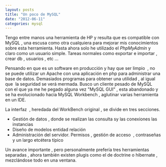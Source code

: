 ```yaml
---
layout: posts
title: "Un poco de MySQL"
date: "2012-06-11"
categories: mysql
---
```


Tengo entre manos una herramienta de HP y resulta que es compatible con MySQL , una escusa como otra cualquiera para mejorar mis conocimientos sobre esta herramienta. Hasta ahora solo he utilizado el _PhpMyAdmin_ y claro como un usuario simple. Tareas normales como exportar e importar , crear db , usuarios , etc ...

Pensando en que es un software en producción y hay que ser limpio  , no se puede utilizar un Apache con una aplicación en php para administrar una base de datos. Demasiados programas para obtener una utilidad , al igual que  la seguridad se verá mermada. Busco un cliente pesado de MySQL con el que ya me he pegado alguna vez "MySQL GUI" , esta abandonado y se ha evolucionado hacia MySQL Workbench , aglutinar varias herramienta en un IDE.

La interfaz  , heredada del WorkBench original , se divide en tres secciones.

- Gestión de datos , donde se realizan las consulta sy las conexiones las instancias
- Diseño de modelos entidad relación
- Administración del servidor. Permisos , gestión de acceso  , contraseñas y un largo etcétera típico

Un avance importante , pero personalmente prefería tres herramientas separadas , ahora también existen plugis como el de doctrine o hibernate , mezclándose todo en una ventana.
